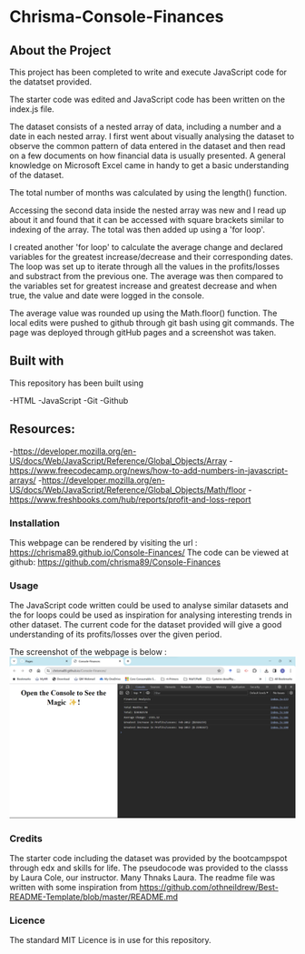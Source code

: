# Chrisma-Console-Finances

## About the Project

This project has been completed to write and execute JavaScript code for the datatset provided.

The starter code was edited and JavaScript code has been written on the index.js file.

The dataset consists of a nested array of data, including a number and a date in each nested array. I first went about visually analysing the dataset to observe the common pattern of data entered in the dataset and then read on a few documents on how financial data is usually presented. A general knowledge on Microsoft Excel came in handy to get a basic understanding of the dataset.

The total number of months was calculated by using the length() function.

Accessing the second data inside the nested array was new and I read up about it and found that it can be accessed with square brackets similar to indexing of the array. The total was then added up using a 'for loop'.

I created another 'for loop' to calculate the average change and declared variables for the greatest increase/decrease and their corresponding dates. The loop was set up to iterate through all the values in the profits/losses and substract from the previous one. The average was then compared to the variables set for greatest increase and greatest decrease and when true, the value and date were logged in the console.

The average value was rounded up using the Math.floor() function. The local edits were pushed to github through git bash using git commands. The page was deployed through gitHub pages and a screenshot was taken. 


## Built with

This repository has been built using 

-HTML
-JavaScript
-Git 
-Github 


## Resources:

-https://developer.mozilla.org/en-US/docs/Web/JavaScript/Reference/Global_Objects/Array
-https://www.freecodecamp.org/news/how-to-add-numbers-in-javascript-arrays/
-https://developer.mozilla.org/en-US/docs/Web/JavaScript/Reference/Global_Objects/Math/floor
-https://www.freshbooks.com/hub/reports/profit-and-loss-report


### Installation

This webpage can be rendered by visiting the url : https://chrisma89.github.io/Console-Finances/
The code can be viewed at github: https://github.com/chrisma89/Console-Finances

### Usage

The JavaScript code written could be used to analyse similar datasets and the for loops could be used as inspiration for analysing interesting trends in other dataset. The current code for the dataset provided will give a good understanding of its profits/losses over the given period. 

The screenshot of the webpage is below : ![webpagescreenshot](./Screenshot%20of%20Console.png)

### Credits

The starter code including the dataset was provided by the bootcampspot through edx and skills for life. 
The pseudocode was provided to the classs by Laura Cole, our instructor. Many Thnaks Laura. 
The readme file was written with some inspiration from https://github.com/othneildrew/Best-README-Template/blob/master/README.md



### Licence
The standard MIT Licence is in use for this repository.








